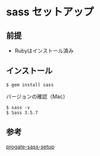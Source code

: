 # sass セットアップ

## 前提
- Rubyはインストール済み

## インストール
```
$ gem install sass
```

バージョンの確認（Mac）
```
$ sass -v
$ Sass 3.5.7
```

## 参考
[progate-sass-setup](https://prog-8.com/blogs/sass-mac)